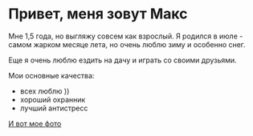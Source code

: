 # Привет, меня зовут Макс

Мне 1,5 года, но выгляжу совсем как взрослый. Я родился в июле - самом жарком месяце лета, но очень люблю зиму и особенно снег.

Еще я очень люблю ездить на дачу и играть со своими друзьями.

Мои основные качества:

- всех люблю ))
- хороший охранник
- лучший антистресс

[И вот мое фото](1679408668487.jpg)